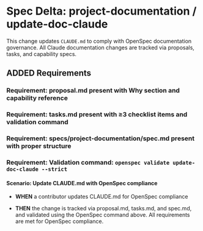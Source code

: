 # Spec Delta: project-documentation / update-doc-claude

This change updates `CLAUDE.md` to comply with OpenSpec documentation governance. All Claude documentation changes are tracked via proposals, tasks, and capability specs.

## ADDED Requirements

### Requirement: proposal.md present with Why section and capability reference

### Requirement: tasks.md present with ≥3 checklist items and validation command

### Requirement: specs/project-documentation/spec.md present with proper structure

### Requirement: Validation command: `openspec validate update-doc-claude --strict`

#### Scenario: Update CLAUDE.md with OpenSpec compliance

- **WHEN** a contributor updates CLAUDE.md for OpenSpec compliance

- **THEN** the change is tracked via proposal.md, tasks.md, and spec.md, and validated using the OpenSpec command above. All requirements are met for OpenSpec compliance.
